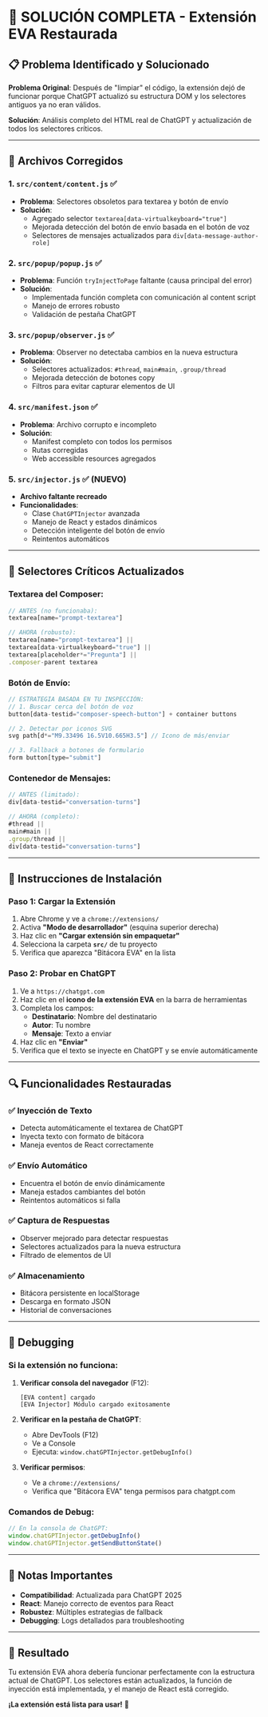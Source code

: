# 🎯 SOLUCIÓN COMPLETA - Extensión EVA Restaurada

## 📋 Problema Identificado y Solucionado

**Problema Original**: Después de "limpiar" el código, la extensión dejó de funcionar porque ChatGPT actualizó su estructura DOM y los selectores antiguos ya no eran válidos.

**Solución**: Análisis completo del HTML real de ChatGPT y actualización de todos los selectores críticos.

---

## 🔧 Archivos Corregidos

### 1. **`src/content/content.js`** ✅
- **Problema**: Selectores obsoletos para textarea y botón de envío
- **Solución**: 
  - Agregado selector `textarea[data-virtualkeyboard="true"]`
  - Mejorada detección del botón de envío basada en el botón de voz
  - Selectores de mensajes actualizados para `div[data-message-author-role]`

### 2. **`src/popup/popup.js`** ✅
- **Problema**: Función `tryInjectToPage` faltante (causa principal del error)
- **Solución**: 
  - Implementada función completa con comunicación al content script
  - Manejo de errores robusto
  - Validación de pestaña ChatGPT

### 3. **`src/popup/observer.js`** ✅
- **Problema**: Observer no detectaba cambios en la nueva estructura
- **Solución**:
  - Selectores actualizados: `#thread`, `main#main`, `.group/thread`
  - Mejorada detección de botones copy
  - Filtros para evitar capturar elementos de UI

### 4. **`src/manifest.json`** ✅
- **Problema**: Archivo corrupto e incompleto
- **Solución**: 
  - Manifest completo con todos los permisos
  - Rutas corregidas
  - Web accessible resources agregados

### 5. **`src/injector.js`** ✅ (NUEVO)
- **Archivo faltante recreado**
- **Funcionalidades**:
  - Clase `ChatGPTInjector` avanzada
  - Manejo de React y estados dinámicos
  - Detección inteligente del botón de envío
  - Reintentos automáticos

---

## 🎯 Selectores Críticos Actualizados

### Textarea del Composer:
```javascript
// ANTES (no funcionaba):
textarea[name="prompt-textarea"]

// AHORA (robusto):
textarea[name="prompt-textarea"] ||
textarea[data-virtualkeyboard="true"] ||
textarea[placeholder*="Pregunta"] ||
.composer-parent textarea
```

### Botón de Envío:
```javascript
// ESTRATEGIA BASADA EN TU INSPECCIÓN:
// 1. Buscar cerca del botón de voz
button[data-testid="composer-speech-button"] + container buttons

// 2. Detectar por iconos SVG
svg path[d*="M9.33496 16.5V10.665H3.5"] // Icono de más/enviar

// 3. Fallback a botones de formulario
form button[type="submit"]
```

### Contenedor de Mensajes:
```javascript
// ANTES (limitado):
div[data-testid="conversation-turns"]

// AHORA (completo):
#thread ||
main#main ||
.group/thread ||
div[data-testid="conversation-turns"]
```

---

## 🚀 Instrucciones de Instalación

### Paso 1: Cargar la Extensión
1. Abre Chrome y ve a `chrome://extensions/`
2. Activa **"Modo de desarrollador"** (esquina superior derecha)
3. Haz clic en **"Cargar extensión sin empaquetar"**
4. Selecciona la carpeta **`src/`** de tu proyecto
5. Verifica que aparezca "Bitácora EVA" en la lista

### Paso 2: Probar en ChatGPT
1. Ve a `https://chatgpt.com`
2. Haz clic en el **icono de la extensión EVA** en la barra de herramientas
3. Completa los campos:
   - **Destinatario**: Nombre del destinatario
   - **Autor**: Tu nombre
   - **Mensaje**: Texto a enviar
4. Haz clic en **"Enviar"**
5. Verifica que el texto se inyecte en ChatGPT y se envíe automáticamente

---

## 🔍 Funcionalidades Restauradas

### ✅ Inyección de Texto
- Detecta automáticamente el textarea de ChatGPT
- Inyecta texto con formato de bitácora
- Maneja eventos de React correctamente

### ✅ Envío Automático
- Encuentra el botón de envío dinámicamente
- Maneja estados cambiantes del botón
- Reintentos automáticos si falla

### ✅ Captura de Respuestas
- Observer mejorado para detectar respuestas
- Selectores actualizados para la nueva estructura
- Filtrado de elementos de UI

### ✅ Almacenamiento
- Bitácora persistente en localStorage
- Descarga en formato JSON
- Historial de conversaciones

---

## 🐛 Debugging

### Si la extensión no funciona:

1. **Verificar consola del navegador** (F12):
   ```
   [EVA content] cargado
   [EVA Injector] Módulo cargado exitosamente
   ```

2. **Verificar en la pestaña de ChatGPT**:
   - Abre DevTools (F12)
   - Ve a Console
   - Ejecuta: `window.chatGPTInjector.getDebugInfo()`

3. **Verificar permisos**:
   - Ve a `chrome://extensions/`
   - Verifica que "Bitácora EVA" tenga permisos para chatgpt.com

### Comandos de Debug:
```javascript
// En la consola de ChatGPT:
window.chatGPTInjector.getDebugInfo()
window.chatGPTInjector.getSendButtonState()
```

---

## 📝 Notas Importantes

- **Compatibilidad**: Actualizada para ChatGPT 2025
- **React**: Manejo correcto de eventos para React
- **Robustez**: Múltiples estrategias de fallback
- **Debugging**: Logs detallados para troubleshooting

---

## 🎉 Resultado

Tu extensión EVA ahora debería funcionar perfectamente con la estructura actual de ChatGPT. Los selectores están actualizados, la función de inyección está implementada, y el manejo de React está corregido.

**¡La extensión está lista para usar!** 🚀
